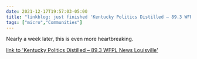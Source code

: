```yaml
---
date: 2021-12-17T19:57:03-05:00
title: "linkblog: just finished 'Kentucky Politics Distilled – 89.3 WFPL News Louisville'"
tags: ["micro","Communities"]
---
```

Nearly a week later, this is even more heartbreaking.
 
[link to 'Kentucky Politics Distilled – 89.3 WFPL News Louisville'](https://wfpl.org/category/kentucky-politics-distilled/)
